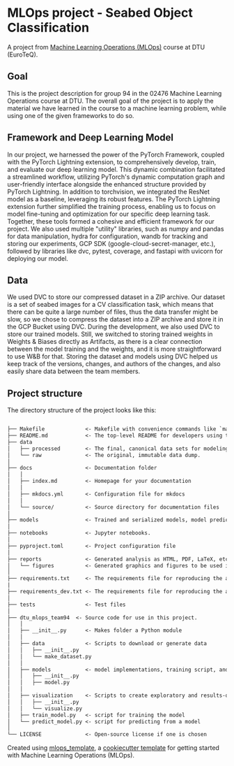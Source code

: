 # MLOps project - Seabed Object Classification

A project from [Machine Learning Operations (MLOps)](https://skaftenicki.github.io/dtu_mlops/) course at DTU (EuroTeQ).

## Goal

This is the project description for group 94 in the 02476 Machine Learning Operations course at DTU. The overall goal of the project is to apply the material we have learned in the course to a machine learning problem, while using one of the given frameworks to do so.

## Framework and Deep Learning Model

In our project, we harnessed the power of the PyTorch Framework, coupled with the PyTorch Lightning extension, to comprehensively develop, train, and evaluate our deep learning model. This dynamic combination facilitated a streamlined workflow, utilizing PyTorch's dynamic computation graph and user-friendly interface alongside the enhanced structure provided by PyTorch Lightning. In addition to torchvision, we integrated the ResNet model as a baseline, leveraging its robust features. The PyTorch Lightning extension further simplified the training process, enabling us to focus on model fine-tuning and optimization for our specific deep learning task. Together, these tools formed a cohesive and efficient framework for our project. We also used multiple "utility" libraries, such as numpy and pandas for data manipulation, hydra for configuration, wandb for tracking and storing our experiments, GCP SDK (google-cloud-secret-manager, etc.), followed by libraries like dvc, pytest, coverage, and fastapi with uvicorn for deploying our model.

## Data

We used DVC to store our compressed dataset in a ZIP archive. Our dataset is a set of seabed images for a CV classification task, which means that there can be quite a large number of files, thus the data transfer might be slow, so we chose to compress the dataset into a ZIP archive and store it in the GCP Bucket using DVC. During the development, we also used DVC to store our trained models. Still, we switched to storing trained weights in Weights & Biases directly as Artifacts, as there is a clear connection between the model training and the weights, and it is more straightforward to use W&B for that. Storing the dataset and models using DVC helped us keep track of the versions, changes, and authors of the changes, and also easily share data between the team members.

## Project structure

The directory structure of the project looks like this:

```txt

├── Makefile             <- Makefile with convenience commands like `make data` or `make train`
├── README.md            <- The top-level README for developers using this project.
├── data
│   ├── processed        <- The final, canonical data sets for modeling.
│   └── raw              <- The original, immutable data dump.
│
├── docs                 <- Documentation folder
│   │
│   ├── index.md         <- Homepage for your documentation
│   │
│   ├── mkdocs.yml       <- Configuration file for mkdocs
│   │
│   └── source/          <- Source directory for documentation files
│
├── models               <- Trained and serialized models, model predictions, or model summaries
│
├── notebooks            <- Jupyter notebooks.
│
├── pyproject.toml       <- Project configuration file
│
├── reports              <- Generated analysis as HTML, PDF, LaTeX, etc.
│   └── figures          <- Generated graphics and figures to be used in reporting
│
├── requirements.txt     <- The requirements file for reproducing the analysis environment
|
├── requirements_dev.txt <- The requirements file for reproducing the analysis environment
│
├── tests                <- Test files
│
├── dtu_mlops_team94  <- Source code for use in this project.
│   │
│   ├── __init__.py      <- Makes folder a Python module
│   │
│   ├── data             <- Scripts to download or generate data
│   │   ├── __init__.py
│   │   └── make_dataset.py
│   │
│   ├── models           <- model implementations, training script, and prediction script
│   │   ├── __init__.py
│   │   ├── model.py
│   │
│   ├── visualization    <- Scripts to create exploratory and results-oriented visualizations
│   │   ├── __init__.py
│   │   └── visualize.py
│   ├── train_model.py   <- script for training the model
│   └── predict_model.py <- script for predicting from a model
│
└── LICENSE              <- Open-source license if one is chosen
```

Created using [mlops_template](https://github.com/SkafteNicki/mlops_template),
a [cookiecutter template](https://github.com/cookiecutter/cookiecutter) for getting
started with Machine Learning Operations (MLOps).
